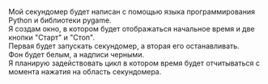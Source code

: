 Мой секундомер будет написан с помощью языка программирования Python и библиотеки pygame. <br>
Я создам окно, в котором будет отображаться начальное время и две кнопки "Старт" и "Стоп". <br>
Первая будет запускать секундомер, а вторая его останавливать. <br>
Фон будет белым, а надписи черными. <br>
Я планирую задействовать цикл в котором время будет отчитываться с момента нажатия на область секундомера. <br>
